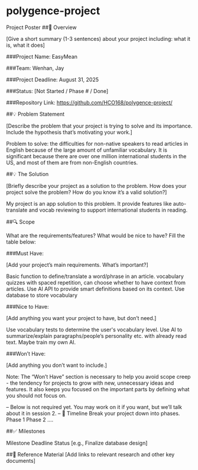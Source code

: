 # polygence-project
Project Poster
##📌 Overview

[Give a short summary (1-3 sentences) about your project including: what it is, what it does]

###Project Name:
EasyMean

###Team:
Wenhan, Jay

###Project Deadline:
August 31, 2025

###Status:
[Not Started / Phase # / Done]

###Repository Link:
https://github.com/HCO168/polygence-project/



##💡 Problem Statement

[Describe the problem that your project is trying to solve and its importance. Include the hypothesis that’s motivating your work.]

Problem to solve: the difficulties for non-native speakers to read articles in English because of the large amount of unfamiliar vocabulary. It is significant because there are over one million international students in the US, and most of them are from non-English countries.


##💡 The Solution

[Briefly describe your project as a solution to the problem. How does your project solve the problem? How do you know it’s a valid solution?]

My project is an app solution to this problem. It provide features like auto-translate and vocab reviewing to support international students in reading.

##🔍 Scope

What are the requirements/features? What would be nice to have? Fill the table below:

###Must Have:

[Add your project’s main requirements. What’s important?]

Basic function to define/translate a word/phrase in an article.
vocabulary quizzes with spaced repetition, can choose whether to have context from articles.
Use AI API to provide smart definitions based on its context.
Use database to store vocabulary

###Nice to Have:

[Add anything you want your project to have, but don’t need.]

Use vocabulary tests to determine the user's vocabulary level.
Use AI to summarize/explain paragraphs/people’s personality etc. with already read text.
Maybe train my own AI.

###Won’t Have:

[Add anything you don’t want to include.]



Note: The “Won’t Have” section is necessary to help you avoid scope creep - the tendency for projects to grow with new, unnecessary ideas and features. It also keeps you focused on the important parts by defining what you should not focus on.

– Below is not required yet. You may work on it if you want, but we’ll talk about it in session 2. –
📆 Timeline
Break your project down into phases.
Phase 1
Phase 2
….

##✅ Milestones

Milestone
Deadline
Status
[e.g., Finalize database design]



















##🔗 Reference Material
[Add links to relevant research and other key documents]

